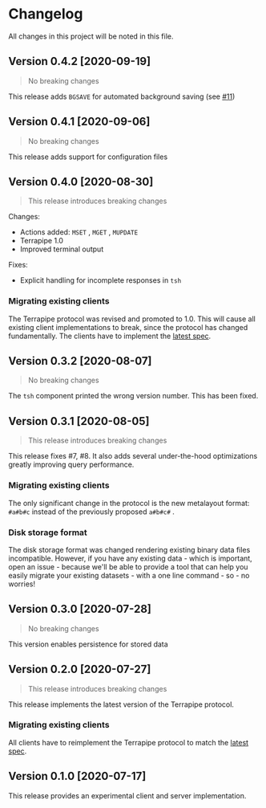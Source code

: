 # Changelog

All changes in this project will be noted in this file.

## Version 0.4.2 [2020-09-19]

> No breaking changes

This release adds `BGSAVE` for automated background saving (see [#11](https://github.com/terrabasedb/terrabasedb/issues/21))

## Version 0.4.1 [2020-09-06]

> No breaking changes

This release adds support for configuration files

## Version 0.4.0 [2020-08-30]

> This release introduces breaking changes

Changes:

* Actions added: `MSET` , `MGET` , `MUPDATE`
* Terrapipe 1.0
* Improved terminal output

Fixes:

* Explicit handling for incomplete responses in `tsh`

### Migrating existing clients

The Terrapipe protocol was revised and promoted to 1.0. This will cause all existing client implementations to break, since the protocol has changed fundamentally. The clients have to implement the [latest spec](https://git.io/JJZ8Z).

## Version 0.3.2 [2020-08-07]

> No breaking changes

The `tsh` component printed the wrong version number. This has been fixed.

## Version 0.3.1 [2020-08-05]

> This release introduces breaking changes

This release fixes #7, #8. It also adds several under-the-hood optimizations greatly improving query performance.

### Migrating existing clients

The only significant change in the protocol is the new metalayout format: `#a#b#c` instead of the previously proposed `a#b#c#` .

### Disk storage format

The disk storage format was changed rendering existing binary data files incompatible. However, if you have any existing data - which is important, open an issue - because we'll be able to provide a tool that can help you easily migrate your existing datasets - with a one line command - so - no worries!

## Version 0.3.0 [2020-07-28]

> No breaking changes

This version enables persistence for stored data

## Version 0.2.0 [2020-07-27]

> This release introduces breaking changes

This release implements the latest version of the Terrapipe protocol.

### Migrating existing clients

All clients have to reimplement the Terrapipe protocol to match the [latest spec](https://git.io/JJZ8Z).

## Version 0.1.0 [2020-07-17]

This release provides an experimental client and server implementation.
